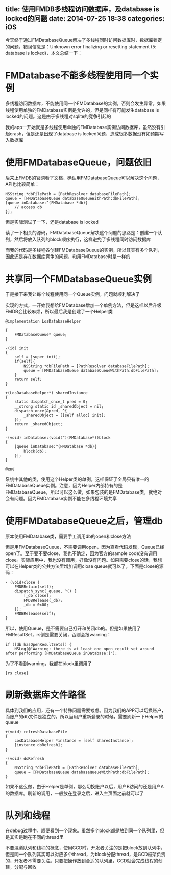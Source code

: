 title: 使用FMDB多线程访问数据库，及database is locked的问题
date: 2014-07-25 18:38
categories: iOS
---
今天终于通过FMDatabaseQueue解决了多线程同时访问数据库时，数据库锁定的问题，错误信息是：Unknown error finalizing or resetting statement (5: database is locked)，本文总结一下：
<!--more-->

# FMDatabase不能多线程使用同一个实例

多线程访问数据库，不能使用同一个FMDatabase的实例，否则会发生异常。如果线程使用单独的FMDatabase实例是允许的，但是同样有可能发生database is locked的问题。这是由于多线程对sqlite的竞争引起的

我的app一开始就是多线程使用单独的FMDatabase实例访问数据库，虽然没有引起crash，但是还是出现了database is locked问题，造成很多数据没有如预期写入数据库

# 使用FMDatabaseQueue，问题依旧

后来上FMDB的官网看了文档，确认用FMDatabaseQueue可以解决这个问题，API也比较简单：

```
NSString *dbFilePath = [PathResolver databaseFilePath];
queue = [FMDatabaseQueue databaseQueueWithPath:dbFilePath];
[queue inDatabase:^(FMDatabase *db){
    // access db
}];
```
但是实际测试了一下，还是database is locked

读了一下相关的源码，FMDatabaseQueue解决这个问题的思路是：创建一个队列，然后将放入队列的block顺序执行，这样避免了多线程同时访问数据库

而我的代码是多线程各创建FMDatabaseQueue的实例，所以其实有多个队列，因此还是存在数据库竞争的问题，和用FMDatabase时是一样的

# 共享同一个FMDatabaseQueue实例

于是接下来我让每个线程使用同一个Queue实例，问题就顺利解决了

实现的方式，一开始我想给FMDatabase增加一个单例方法，但是这样以后升级FMDB会比较麻烦，所以最后我是创建了一个Helper类

```
@implementation LosDatabaseHelper

{
    FMDatabaseQueue* queue;
}

-(id) init
{
    self = [super init];
    if(self){
        NSString *dbFilePath = [PathResolver databaseFilePath];
        queue = [FMDatabaseQueue databaseQueueWithPath:dbFilePath];
    }
    return self;
}

+(LosDatabaseHelper*) sharedInstance
{
    static dispatch_once_t pred = 0;
    __strong static id _sharedObject = nil;
    dispatch_once(&pred, ^{
        _sharedObject = [[self alloc] init];
    });
    return _sharedObject;
}

-(void) inDatabase:(void(^)(FMDatabase*))block
{
    [queue inDatabase:^(FMDatabase *db){
        block(db);
    }];
}

@end
```

系统中其他的类，使用这个Helper类的单例，这样保证了全局只有唯一的FMDatabaseQueue实例。注意，因为Helper内部持有的是FMDatabaseQueue，所以可以这么做，如果包装的是FMDatabase类，就绝对会有问题。因为FMDatabase实例不能在多线程环境共享

# 使用FMDatabaseQueue之后，管理db

原本使用FMDatabase类，需要手工调用db的open和close方法

但是用FMDatabaseQueue，不需要调用open，因为查看代码发现，Queue已经open了。至于要不要close，我也不确定，因为官方的sample code没有调用close。实际应用中，我也没有调用，好像没有问题。如果需要close的话，我想可以在Helper类的公共方法里增加调用close queue就可以了。下面是close的源码：

```
- (void)close {
    FMDBRetain(self);
    dispatch_sync(_queue, ^() { 
        [_db close];
        FMDBRelease(_db);
        _db = 0x00;
    });
    FMDBRelease(self);
}
```

所以，使用Queue，是不需要自己打开和关闭db的。但是如果使用了FMResultSet，rs倒是需要关闭，否则会报warning：

```
if ([db hasOpenResultSets]) {
    NSLog(@"Warning: there is at least one open result set around after performing [FMDatabaseQueue inDatabase:]");
```
为了不看到warning，我都在block里调用了

```
[rs close]
```

# 刷新数据库文件路径

具体到我们的应用，还有一个特殊问题需要考虑。因为我们的APP可以切换账户，而账户的db文件是独立的。所以当用户重新登录的时候，需要刷新一下Helper的queue

```
+(void) refreshDatabaseFile
{
    LosDatabaseHelper *instance = [self sharedInstance];
    [instance doRefresh];
}

-(void) doRefresh
{
    NSString *dbFilePath = [PathResolver databaseFilePath];
    queue = [FMDatabaseQueue databaseQueueWithPath:dbFilePath];
}
```

如果不这么做，由于Helper是单例，那么切换账户以后，用户B访问的还是用户A的数据库。刷新的调用，一般放在登录之后，进入主页面之前就可以了

# 队列和线程

在debug过程中，顺便看到一个现象。虽然多个block都是放到同一个队列里，但是其实是跑在不同的thread里

不要混淆队列和线程的概念，使用GCD时，开发者关注的是把block放到队列中，但是同一个队列其实可以对应多个thread，为block分配thread，是GCD框架负责的，开发者不需要关注。只要把操作放到合适的队列里，GCD就会完成线程的创建，分配与回收